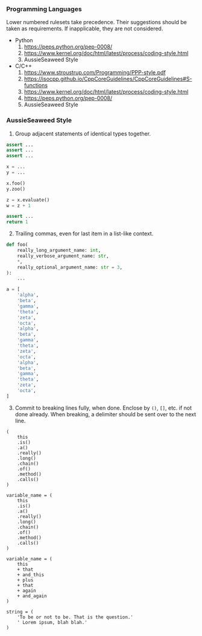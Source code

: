 ### Programming Languages

Lower numbered rulesets take precedence. Their suggestions should be taken as requirements. If inapplicable, they are not considered.

- Python
  1. https://peps.python.org/pep-0008/
  2. https://www.kernel.org/doc/html/latest/process/coding-style.html
  3. AussieSeaweed Style
- C/C++
  1. https://www.stroustrup.com/Programming/PPP-style.pdf
  2. https://isocpp.github.io/CppCoreGuidelines/CppCoreGuidelines#S-functions
  4. https://www.kernel.org/doc/html/latest/process/coding-style.html
  3. https://peps.python.org/pep-0008/
  6. AussieSeaweed Style

### AussieSeaweed Style

1. Group adjacent statements of identical types together.

```Python
assert ...
assert ...
assert ...

x = ...
y = ...

x.foo()
y.zoo()

z = x.evaluate()
w = z + 1

assert ...
return 1
```

2. Trailing commas, even for last item in a list-like context.

```Python
def foo(
    really_long_argument_name: int,
    really_verbose_argument_name: str,
    *,
    really_optional_argument_name: str = 3,
):
    ...

a = [
    'alpha',
    'beta',
    'gamma',
    'theta',
    'zeta',
    'octa',
    'alpha',
    'beta',
    'gamma',
    'theta',
    'zeta',
    'octa',
    'alpha',
    'beta',
    'gamma',
    'theta',
    'zeta',
    'octa',
]
```

3. Commit to breaking lines fully, when done. Enclose by ``()``, ``[]``, etc. if not done already. When breaking, a delimiter should be sent over to the next line.

```
(
    this
    .is()
    .a()
    .really()
    .long()
    .chain()
    .of()
    .method()
    .calls()
)

variable_name = (
    this
    .is()
    .a()
    .really()
    .long()
    .chain()
    .of()
    .method()
    .calls()
)

variable_name = (
    this
    + that
    + and_this
    + plus
    + that
    + again
    + and_again
)

string = (
    'To be or not to be. That is the question.'
    ' Lorem ipsum, blah blah.'
)
```
